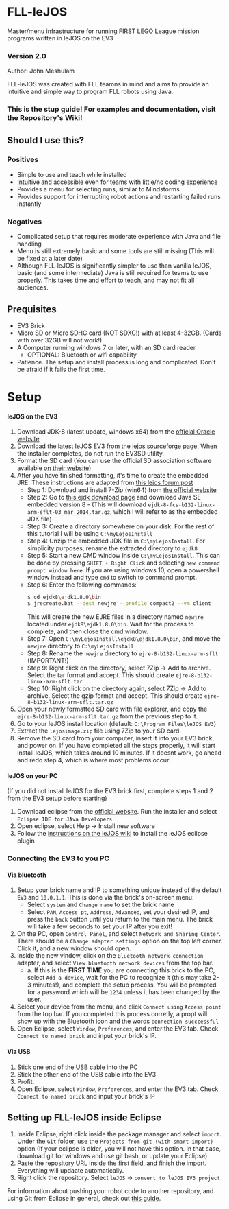 # FLL-leJOS
Master/menu infrastructure for running FIRST LEGO League mission programs written in leJOS on the EV3

### Version 2.0
Author: John Meshulam

FLL-leJOS was created with FLL teamns in mind and aims to provide an intuitive and simple way to program FLL robots using Java.

### This is the stup guide! For examples and documentation, visit the Repository's Wiki!

## Should I use this?
### Positives
- Simple to use and teach while installed
- Intuitive and accessible even for teams with little/no coding experience
- Provides a menu for selecting runs, similar to Mindstorms
- Provides support for interrupting robot actions and restarting failed runs instantly

### Negatives
- Complicated setup that requires moderate experience with Java and file handling
- Menu is still extremely basic and some tools are still missing (This will be fixed at a later date)
- Although FLL-leJOS is significantly simpler to use than vanilla leJOS, basic (and some intermediate) Java is still required for teams to use properly. This takes time and effort to teach, and may not fit all audiences. 

## Prequisites
- EV3 Brick
- Micro SD or Micro SDHC card (NOT SDXC!) with at least 4-32GB. (Cards with over 32GB will not work!)
- A Computer running windows 7 or later, with an SD card reader
    - OPTIONAL: Bluetooth or wifi capability
- Patience. The setup and install process is long and complicated. Don't be afraid if it fails the first time.

# Setup

#### leJOS on the EV3
1. Download JDK-8 (latest update, windows x64) from the [official Oracle website](https://www.oracle.com/technetwork/java/javase/downloads/jdk8-downloads-2133151.html)
2. Download the latest leJOS EV3 from the [lejos sourceforge page](https://sourceforge.net/projects/ev3.lejos.p/files/). When the installer completes, do not run the EV3SD utility.
3. Format the SD card (You can use the official SD association software available [on their website](https://www.sdcard.org/downloads/formatter/))
4. After you have finished formatting, it's time to create the embedded JRE. These instructions are adapted from [this lejos forum post](https://lejos.sourceforge.io/forum/viewtopic.php?t=6435#p29568)
    - Step 1: Download and install 7-Zip (win64) from [the official website](https://www.7-zip.org/)
    - Step 2: Go to [this ejdk download page](https://www.oracle.com/java/technologies/javaseemeddedev3-downloads.html) and download Java SE embedded version 8
            - (This will download `ejdk-8-fcs-b132-linux-arm-sflt-03_mar_2014.tar.gz`, which I will refer to as the embedded JDK file)
    - Step 3: Create a directory somewhere on your disk. For the rest of this tutorial I will be using `C:\myLejosInstall`
    - Step 4: Unzip the embedded JDK file in `C:\myLejosInstall`. For simplicity purposes, rename the extracted directory to `ejdk8`
    - Step 5: Start a new CMD window inside `C:\myLejosInstall`. This can be done by pressing `SHIFT + Right Click` and selecting `new command prompt window here`. If you are using windows 10, open a powershell window instead and type `cmd` to switch to command prompt.
    - Step 6: Enter the following commands:
        ```sh
        $ cd ejdk8\ejdk1.8.0\bin
        $ jrecreate.bat --dest newjre --profile compact2 --vm client
        ```
        This will create the new EJRE files in a directory named  `newjre` located under `ejdk8\ejdk1.8.0\bin`. Wait for the process to complete, and then close the cmd window.
    - Step 7: Open `C:\myLejosInstall\ejdk8\ejdk1.8.0\bin`, and move the `newjre` directory to `C:\myLejosInstall`
    - Step 8: Rename the `newjre` directory to `ejre-8-b132-linux-arm-sflt` (IMPORTANT!)
    - Step 9: Right click on the directory, select 7Zip -> Add to archive. Select the tar format and accept. This should create `ejre-8-b132-linux-arm-sflt.tar`
    - Step 10: Right click on the directory again, select 7Zip -> Add to archive. Select the gzip format and accept. This should create `ejre-8-b132-linux-arm-sflt.tar.gz`
5. Open your newly formatted SD card with file explorer, and copy the `ejre-8-b132-linux-arm-sflt.tar.gz` from the previous step to it.
6. Go to your leJOS install location (default: `C:\Program Files\leJOS EV3`)
7. Extract the `lejosimage.zip` file using 7Zip to your SD card.
8. Remove the SD card from your computer, insert it into your EV3 brick, and power on. If you have completed all the steps properly, it will start install leJOS, which takes around 10 minutes. If it doesnt work, go ahead and redo step 4, which is where most problems occur.

#### leJOS on your PC
(If you did not install leJOS for the EV3 brick first, complete steps 1 and 2 from the EV3 setup before starting)
1. Download eclipse from the [official website](https://www.eclipse.org/downloads/). Run the installer and select `Eclipse IDE for JAva Developers`
2. Open eclipse, select Help -> Install new software
3. Follow the [instructions on the leJOS wiki](https://sourceforge.net/p/lejos/wiki/Installing%20the%20Eclipse%20plugin/) to install the leJOS eclipse plugin
### Connecting the EV3 to you PC

 #### Via bluetooth
 1. Setup your brick name and IP to something unique instead of the default `EV3` and `10.0.1.1`. This is done via the brick's on-screen menu:
    - Select `system` and `Change name` to set the brick name
    - Select `PAN`, `Access pt`, `Address`, `Advanced`, set your desired IP, and press the `back` button until you return to the main menu. The brick will take a few seconds to set your IP after you exit! 
 2. On the PC, open `Control Panel`, and select `Network and Sharing Center`. There should be a `Change adapter settings` option on the top left corner. Click it, and a new window should open.
 3. Inside the new vindow, click on the `Bluetooth network connection` adapter, and select  `View bluetooth network devices` from the top bar.
    - a. If this is the **FIRST TIME** you are connecting this brick to the PC, select `Add a device`, wait for the PC to recognize it (this may take 2-3 minutes!), and complete the setup process. You will be prompted for a password which will be `1234` unless it has been changed by the user.
4. Select your device from the menu, and click `Connect using` `Access point` from the top bar. If you completed this process corretly, a propt will show up with the Bluetooth icon and the words  `connection succcessful`
5. Open Eclipse, select `Window`, `Preferences`, and enter the EV3 tab. Check `Connect to named brick` and input your brick's IP.

#### Via USB
1. Stick one end of the USB cable into the PC
2. Stick the other end of the USB cable into the EV3
3. Profit.
4. Open Eclipse, select `Window`, `Preferences`, and enter the EV3 tab. Check `Connect to named brick` and input your brick's IP

## Setting up FLL-leJOS inside Eclipse

1. Inside Eclipse, right click inside the package manager and select `import`. Under the `Git` folder, use the `Projects from git (with smart import)` option (If your eclipse is older, you will not have this option. In that case, download git for windows and use git bash, or update your Eclipse)
2. Paste the repository URL inside the first field, and finish the import. Everything will updaate automatically.
3. Right click the repository. Select `leJOS` -> `convert to leJOS EV3 project`

For information about pushing your robot code to another repository, and using Git from Eclipse in general, check out [this guide](https://eclipsesource.com/blogs/tutorials/egit-tutorial/).
